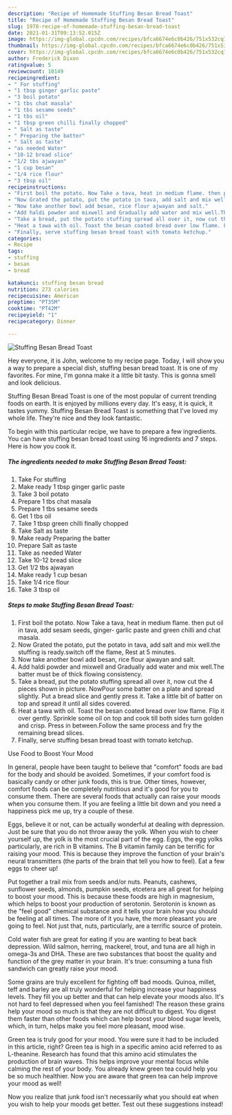 ```yaml
---
description: "Recipe of Homemade Stuffing Besan Bread Toast"
title: "Recipe of Homemade Stuffing Besan Bread Toast"
slug: 1978-recipe-of-homemade-stuffing-besan-bread-toast
date: 2021-01-31T09:13:52.015Z
image: https://img-global.cpcdn.com/recipes/bfca6674e6c0b426/751x532cq70/stuffing-besan-bread-toast-recipe-main-photo.jpg
thumbnail: https://img-global.cpcdn.com/recipes/bfca6674e6c0b426/751x532cq70/stuffing-besan-bread-toast-recipe-main-photo.jpg
cover: https://img-global.cpcdn.com/recipes/bfca6674e6c0b426/751x532cq70/stuffing-besan-bread-toast-recipe-main-photo.jpg
author: Frederick Dixon
ratingvalue: 5
reviewcount: 10149
recipeingredient:
- " For stuffing"
- "1 tbsp ginger garlic paste"
- "3 boil potato"
- "1 tbs chat masala"
- "1 tbs sesame seeds"
- "1 tbs oil"
- "1 tbsp green chilli finally chopped"
- " Salt as taste"
- " Preparing the batter"
- " Salt as taste"
- "as needed Water"
- "10-12 bread slice"
- "1/2 tbs ajwayan"
- "1 cup besan"
- "1/4 rice flour"
- "3 tbsp oil"
recipeinstructions:
- "First boil the potato. Now Take a tava, heat in medium flame. then put oil in tava, add sesam seeds, ginger- garlic paste and green chilli and chat masala."
- "Now Grated the potato, put the potato in tava, add salt and mix well.the stuffing is ready.switch off the flame, Rest at 5 minutes."
- "Now take another bowl add besan, rice flour ajwayan and salt."
- "Add haldi powder and mixwell and Gradually add water and mix well.The batter must be of thick flowing consistency."
- "Take a bread, put the potato stuffing spread all over it, now cut the 4 pieces shown in picture. NowPour some batter on a plate and spread slightly. Put a bread slice and gently press it. Take a little bit of batter on top and spread it until all sides covered."
- "Heat a tawa with oil. Toast the besan coated bread over low flame. Flip it over gently. Sprinkle some oil on top and cook till both sides turn golden and crisp. Press in between.Follow the same process and fry the remaining bread slices."
- "Finally, serve stuffing besan bread toast with tomato ketchup."
categories:
- Recipe
tags:
- stuffing
- besan
- bread

katakunci: stuffing besan bread 
nutrition: 273 calories
recipecuisine: American
preptime: "PT35M"
cooktime: "PT42M"
recipeyield: "1"
recipecategory: Dinner

---
```



![Stuffing Besan Bread Toast](https://img-global.cpcdn.com/recipes/bfca6674e6c0b426/751x532cq70/stuffing-besan-bread-toast-recipe-main-photo.jpg)

Hey everyone, it is John, welcome to my recipe page. Today, I will show you a way to prepare a special dish, stuffing besan bread toast. It is one of my favorites. For mine, I'm gonna make it a little bit tasty. This is gonna smell and look delicious.



Stuffing Besan Bread Toast is one of the most popular of current trending foods on earth. It is enjoyed by millions every day. It's easy, it is quick, it tastes yummy. Stuffing Besan Bread Toast is something that I've loved my whole life. They're nice and they look fantastic.


To begin with this particular recipe, we have to prepare a few ingredients. You can have stuffing besan bread toast using 16 ingredients and 7 steps. Here is how you cook it.

<!--inarticleads1-->

##### The ingredients needed to make Stuffing Besan Bread Toast:

1. Take  For stuffing
1. Make ready 1 tbsp ginger garlic paste
1. Take 3 boil potato
1. Prepare 1 tbs chat masala
1. Prepare 1 tbs sesame seeds
1. Get 1 tbs oil
1. Take 1 tbsp green chilli finally chopped
1. Take  Salt as taste
1. Make ready  Preparing the batter
1. Prepare  Salt as taste
1. Take as needed Water
1. Take 10-12 bread slice
1. Get 1/2 tbs ajwayan
1. Make ready 1 cup besan
1. Take 1/4 rice flour
1. Take 3 tbsp oil




<!--inarticleads2-->

##### Steps to make Stuffing Besan Bread Toast:

1. First boil the potato. Now Take a tava, heat in medium flame. then put oil in tava, add sesam seeds, ginger- garlic paste and green chilli and chat masala.
1. Now Grated the potato, put the potato in tava, add salt and mix well.the stuffing is ready.switch off the flame, Rest at 5 minutes.
1. Now take another bowl add besan, rice flour ajwayan and salt.
1. Add haldi powder and mixwell and Gradually add water and mix well.The batter must be of thick flowing consistency.
1. Take a bread, put the potato stuffing spread all over it, now cut the 4 pieces shown in picture. NowPour some batter on a plate and spread slightly. Put a bread slice and gently press it. Take a little bit of batter on top and spread it until all sides covered.
1. Heat a tawa with oil. Toast the besan coated bread over low flame. Flip it over gently. Sprinkle some oil on top and cook till both sides turn golden and crisp. Press in between.Follow the same process and fry the remaining bread slices.
1. Finally, serve stuffing besan bread toast with tomato ketchup.




Use Food to Boost Your Mood


In general, people have been taught to believe that "comfort" foods are bad for the body and should be avoided. Sometimes, if your comfort food is basically candy or other junk foods, this is true. Other times, however, comfort foods can be completely nutritious and it's good for you to consume them. There are several foods that actually can raise your moods when you consume them. If you are feeling a little bit down and you need a happiness pick me up, try a couple of these.

Eggs, believe it or not, can be actually wonderful at dealing with depression. Just be sure that you do not throw away the yolk. When you wish to cheer yourself up, the yolk is the most crucial part of the egg. Eggs, the egg yolks particularly, are rich in B vitamins. The B vitamin family can be terrific for raising your mood. This is because they improve the function of your brain's neural transmitters (the parts of the brain that tell you how to feel). Eat a few eggs to cheer up!

Put together a trail mix from seeds and/or nuts. Peanuts, cashews, sunflower seeds, almonds, pumpkin seeds, etcetera are all great for helping to boost your mood. This is because these foods are high in magnesium, which helps to boost your production of serotonin. Serotonin is known as the "feel good" chemical substance and it tells your brain how you should be feeling at all times. The more of it you have, the more pleasant you are going to feel. Not just that, nuts, particularly, are a terrific source of protein.

Cold water fish are great for eating if you are wanting to beat back depression. Wild salmon, herring, mackerel, trout, and tuna are all high in omega-3s and DHA. These are two substances that boost the quality and function of the grey matter in your brain. It's true: consuming a tuna fish sandwich can greatly raise your mood. 

Some grains are truly excellent for fighting off bad moods. Quinoa, millet, teff and barley are all truly wonderful for helping increase your happiness levels. They fill you up better and that can help elevate your moods also. It's not hard to feel depressed when you feel famished! The reason these grains help your mood so much is that they are not difficult to digest. You digest them faster than other foods which can help boost your blood sugar levels, which, in turn, helps make you feel more pleasant, mood wise.

Green tea is truly good for your mood. You were sure it had to be included in this article, right? Green tea is high in a specific amino acid referred to as L-theanine. Research has found that this amino acid stimulates the production of brain waves. This helps improve your mental focus while calming the rest of your body. You already knew green tea could help you be so much healthier. Now you are aware that green tea can help improve your mood as well!

Now you realize that junk food isn't necessarily what you should eat when you wish to help your moods get better. Test out  these suggestions  instead!

